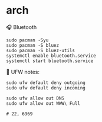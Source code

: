 # arch

🎧 Bluetooth
```
sudo pacman -Syu
sudo pacman -S bluez
sudo pacman -S bluez-utils
systemctl enable bluetooth.service
systemctl start bluetooth.service
```

🧱 UFW notes:
```
sudo ufw default deny outgoing
sudo ufw default deny incoming

sudo ufw allow out DNS
sudo ufw allow out WWW\ Full

# 22, 6969
```
